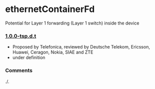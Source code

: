 # ethernetContainerFd
 Potential for Layer 1 forwarding (Layer 1 switch) inside the device

### [1.0.0-tsp.d.t](../../tree/tsp)
- Proposed by Telefonica, reviewed by Deutsche Telekom, Ericsson, Huawei, Ceragon, Nokia, SIAE and ZTE
- under definition

### Comments
./.
